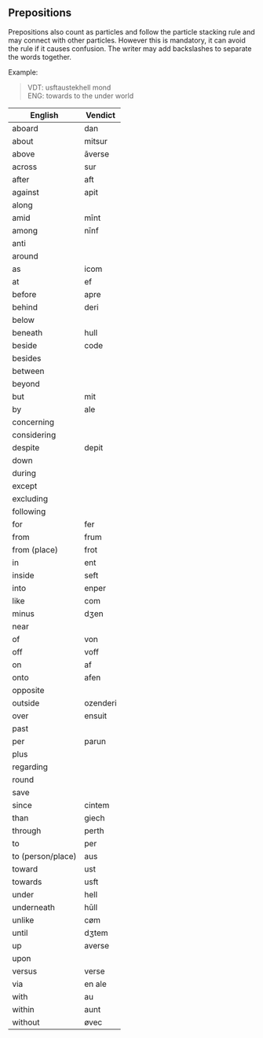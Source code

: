 ## Prepositions

Prepositions also count as particles and follow the particle stacking rule and may connect with other particles. However this is mandatory, it can avoid the rule if it causes confusion. The writer may add backslashes to separate the words together.

Example:
> VDT: usftaustekhell mond  
> ENG: towards to the under world

English | Vendict |
--- | --- |
aboard | dan
about | mitsur
above | āverse
across | sur
after | aft
against | apit
along |    
amid | mīnt
among | nīnf
anti |   
around |    
as | icom
at | ef
before | apre
behind | deri
below |    
beneath | hull
beside | code
besides |    
between |    
beyond |    
but | mit
by | ale
concerning |   
considering |   
despite | depit
down |    
during |    
except |    
excluding |
following |   
for | fer
from | frum
from (place) | frot
in | ent
inside | seft
into | enper
like | com
minus | dʒen
near |   
of | von
off | voff
on | af
onto | afen
opposite |   
outside | ozenderi
over | ensuit
past |   
per | parun
plus |   
regarding |   
round |   
save |   
since | cintem
than | giech
through | perth
to | per
to (person/place) | aus
toward | ust
towards | usft
under | hell
underneath | hūll
unlike | cøm
until | dʒtem
up | averse
upon |
versus | verse
via | en ale
with | au
within | aunt
without | øvec